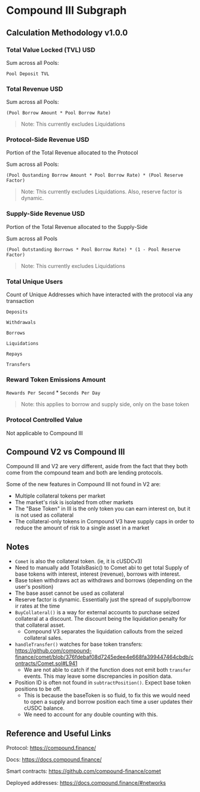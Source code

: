 # Compound III Subgraph

## Calculation Methodology v1.0.0

### Total Value Locked (TVL) USD

Sum across all Pools:

`Pool Deposit TVL`

### Total Revenue USD

Sum across all Pools:

`(Pool Borrow Amount * Pool Borrow Rate)`

> Note: This currently excludes Liquidations

### Protocol-Side Revenue USD

Portion of the Total Revenue allocated to the Protocol

Sum across all Pools:

`(Pool Oustanding Borrow Amount * Pool Borrow Rate) * (Pool Reserve Factor)`

> Note: This currently excludes Liquidations. Also, reserve factor is dynamic.

### Supply-Side Revenue USD

Portion of the Total Revenue allocated to the Supply-Side

Sum across all Pools

`(Pool Outstanding Borrows * Pool Borrow Rate) * (1 - Pool Reserve Factor)`

> Note: This currently excludes Liquidations

### Total Unique Users

Count of Unique Addresses which have interacted with the protocol via any transaction

`Deposits`

`Withdrawals`

`Borrows`

`Liquidations`

`Repays`

`Transfers`

### Reward Token Emissions Amount

`Rewards Per Second` \* `Seconds Per Day`

> Note: this applies to borrow and supply side, only on the base token

### Protocol Controlled Value

Not applicable to Compound III

## Compound V2 vs Compound III

Compound III and V2 are very different, aside from the fact that they both come from the compound team and both are lending protocols.

Some of the new features in Compound III not found in V2 are:

- Multiple collateral tokens per market
- The market's risk is isolated from other markets
- The "Base Token" in III is the only token you can earn interest on, but it is not used as collateral
- The collateral-only tokens in Compound V3 have supply caps in order to reduce the amount of risk to a single asset in a market

## Notes

- `Comet` is also the collateral token. (ie, it is cUSDCv3)
- Need to manually add TotalsBasic() to Comet abi to get total Supply of base tokens with interest, interest (revenue), borrows with interest.
- Base token withdraws act as withdraws and borrows (depending on the user's position)
- The base asset cannot be used as collateral
- Reserve factor is dynamic. Essentially just the spread of supply/borrow ir rates at the time
- `BuyCollateral()` is a way for external accounts to purchase seized collateral at a discount. The discount being the liquidation penalty for that collateral asset.
  - Compound V3 separates the liquidation callouts from the seized collateral sales.
- `handleTransfer()` watches for base token transfers: https://github.com/compound-finance/comet/blob/376fdebaf08d7245edee4e668fa399447464cbdb/contracts/Comet.sol#L941
  - We are not able to catch if the function does not emit both `transfer` events. This may leave some discrepancies in position data.
- Position ID is often not found in `subtractPosition()`. Expect base token positions to be off.
  - This is because the baseToken is so fluid, to fix this we would need to open a supply and borrow position each time a user updates their cUSDC balance.
  - We need to account for any double counting with this.

## Reference and Useful Links

Protocol: https://compound.finance/

Docs: https://docs.compound.finance/

Smart contracts: https://github.com/compound-finance/comet

Deployed addresses: https://docs.compound.finance/#networks
